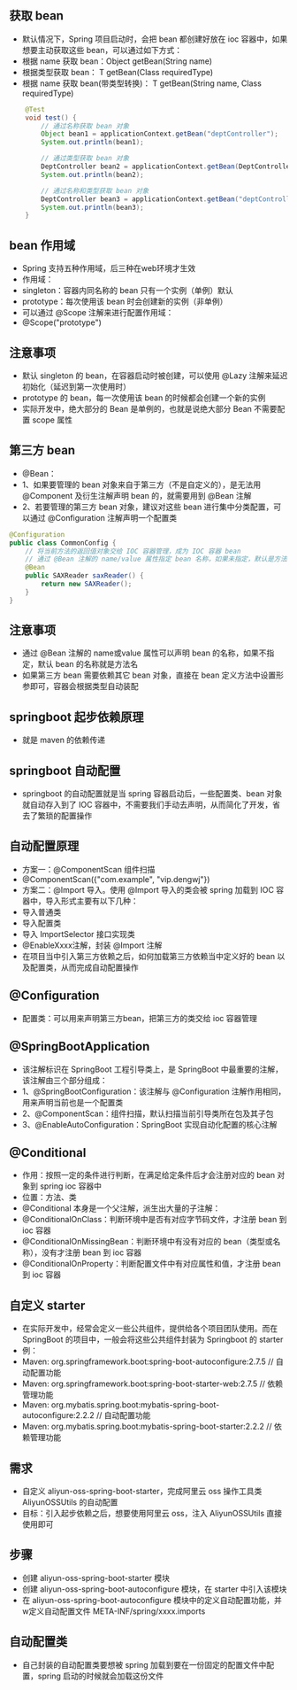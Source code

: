 ## 获取 bean
* 默认情况下，Spring 项目启动时，会把 bean 都创建好放在 ioc 容器中，如果想要主动获取这些 bean，可以通过如下方式：
* 根据 name 获取 bean：Object getBean(String name)
* 根据类型获取 bean：<T> T getBean(Class<T> requiredType)
* 根据 name 获取 bean(带类型转换)：<T> T getBean(String name, Class<T> requiredType)
```java
    @Test
    void test() {
        // 通过名称获取 bean 对象
        Object bean1 = applicationContext.getBean("deptController");
        System.out.println(bean1);

        // 通过类型获取 bean 对象
        DeptController bean2 = applicationContext.getBean(DeptController.class);
        System.out.println(bean2);

        // 通过名称和类型获取 bean 对象
        DeptController bean3 = applicationContext.getBean("deptController", DeptController.class);
        System.out.println(bean3);
    }
```

## bean 作用域
* Spring 支持五种作用域，后三种在web环境才生效
* 作用域：
* singleton：容器内同名称的 bean 只有一个实例（单例）默认
* prototype：每次使用该 bean 时会创建新的实例（非单例）
* 可以通过 @Scope 注解来进行配置作用域：
* @Scope("prototype")

## 注意事项
* 默认 singleton 的 bean，在容器启动时被创建，可以使用 @Lazy 注解来延迟初始化（延迟到第一次使用时）
* prototype 的 bean，每一次使用该 bean 的时候都会创建一个新的实例
* 实际开发中，绝大部分的 Bean 是单例的，也就是说绝大部分 Bean 不需要配置 scope 属性

## 第三方 bean
* @Bean：
* 1、如果要管理的 bean 对象来自于第三方（不是自定义的），是无法用 @Component 及衍生注解声明 bean 的，就需要用到 @Bean 注解
* 2、若要管理的第三方 bean 对象，建议对这些 bean 进行集中分类配置，可以通过 @Configuration 注解声明一个配置类
```java
@Configuration
public class CommonConfig {
    // 将当前方法的返回值对象交给 IOC 容器管理，成为 IOC 容器 bean
    // 通过 @Bean 注解的 name/value 属性指定 bean 名称，如果未指定，默认是方法名
    @Bean
    public SAXReader saxReader() {
        return new SAXReader();
    }
}
``` 

## 注意事项
* 通过 @Bean 注解的 name或value 属性可以声明 bean 的名称，如果不指定，默认 bean 的名称就是方法名
* 如果第三方 bean 需要依赖其它 bean 对象，直接在 bean 定义方法中设置形参即可，容器会根据类型自动装配

## springboot 起步依赖原理
* 就是 maven 的依赖传递

## springboot 自动配置
* springboot 的自动配置就是当 spring 容器启动后，一些配置类、bean 对象就自动存入到了 IOC 容器中，不需要我们手动去声明，从而简化了开发，省去了繁琐的配置操作

## 自动配置原理
* 方案一：@ComponentScan 组件扫描
* @ComponentScan({"com.example", "vip.dengwj"})
* 方案二：@Import 导入。使用 @Import 导入的类会被 spring 加载到 IOC 容器中，导入形式主要有以下几种：
* 导入普通类
* 导入配置类
* 导入 ImportSelector 接口实现类
* @EnableXxxx注解，封装 @Import 注解
* 在项目当中引入第三方依赖之后，如何加载第三方依赖当中定义好的 bean 以及配置类，从而完成自动配置操作

## @Configuration
* 配置类：可以用来声明第三方bean，把第三方的类交给 ioc 容器管理

## @SpringBootApplication
* 该注解标识在 SpringBoot 工程引导类上，是 SpringBoot 中最重要的注解，该注解由三个部分组成：
* 1、@SpringBootConfiguration：该注解与 @Configuration 注解作用相同，用来声明当前也是一个配置类
* 2、@ComponentScan：组件扫描，默认扫描当前引导类所在包及其子包
* 3、@EnableAutoConfiguration：SpringBoot 实现自动化配置的核心注解

## @Conditional
* 作用：按照一定的条件进行判断，在满足给定条件后才会注册对应的 bean 对象到 spring ioc 容器中
* 位置：方法、类
* @Conditional 本身是一个父注解，派生出大量的子注解：
* @ConditionalOnClass：判断环境中是否有对应字节码文件，才注册 bean 到 ioc 容器
* @ConditionalOnMissingBean：判断环境中有没有对应的 bean（类型或名称），没有才注册 bean 到 ioc 容器
* @ConditionalOnProperty：判断配置文件中有对应属性和值，才注册 bean 到 ioc 容器

## 自定义 starter
* 在实际开发中，经常会定义一些公共组件，提供给各个项目团队使用。而在 SpringBoot 的项目中，一般会将这些公共组件封装为 Springboot 的 starter
* 例：
* Maven: org.springframework.boot:spring-boot-autoconfigure:2.7.5 // 自动配置功能
* Maven: org.springframework.boot:spring-boot-starter-web:2.7.5 // 依赖管理功能
* Maven: org.mybatis.spring.boot:mybatis-spring-boot-autoconfigure:2.2.2 // 自动配置功能
* Maven: org.mybatis.spring.boot:mybatis-spring-boot-starter:2.2.2 // 依赖管理功能

## 需求
* 自定义 aliyun-oss-spring-boot-starter，完成阿里云 oss 操作工具类 AliyunOSSUtils 的自动配置
* 目标：引入起步依赖之后，想要使用阿里云 oss，注入 AliyunOSSUtils 直接使用即可

## 步骤
* 创建 aliyun-oss-spring-boot-starter 模块
* 创建 aliyun-oss-spring-boot-autoconfigure 模块，在 starter 中引入该模块
* 在 aliyun-oss-spring-boot-autoconfigure 模块中的定义自动配置功能，并w定义自动配置文件 META-INF/spring/xxxx.imports

## 自动配置类
* 自己封装的自动配置类要想被 spring 加载到要在一份固定的配置文件中配置，spring 启动的时候就会加载这份文件
